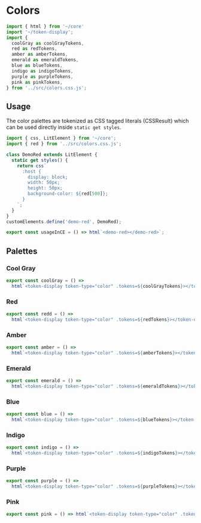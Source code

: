 # Colors

```js script
import { html } from '~/core'
import '~/token-display';
import {
  coolGray as coolGrayTokens,
  red as redTokens,
  amber as amberTokens,
  emerald as emeraldTokens,
  blue as blueTokens,
  indigo as indigoTokens,
  purple as purpleTokens,
  pink as pinkTokens,
} from '../src/colors.css.js';

```

## Usage

The color palettes are tokenized as CSS tagged literals (CSSResult) which can be used directly inside `static get styles`.

```js preview-story
import { css, LitElement } from '~/core';
import { red } from '../src/colors.css.js';

class DemoRed extends LitElement { 
  static get styles() {
    return css`
      :host {
        display: block;
        width: 50px;
        height: 50px;
        background-color: ${red[500]};
      }
    `;
  }
}
customElements.define('demo-red', DemoRed);

export const usageInCE = () => html`<demo-red></demo-red>`;
```

## Palettes

### Cool Gray

```js story
export const coolGray = () =>
  html`<token-display token-type="color" .tokens=${coolGrayTokens}></token-display>`;
```

### Red

```js story
export const redd = () =>
  html`<token-display token-type="color" .tokens=${redTokens}></token-display>`;
```

### Amber

```js story
export const amber = () =>
  html`<token-display token-type="color" .tokens=${amberTokens}></token-display>`;
```

### Emerald

```js story
export const emerald = () =>
  html`<token-display token-type="color" .tokens=${emeraldTokens}></token-display>`;
```

### Blue

```js story
export const blue = () =>
  html`<token-display token-type="color" .tokens=${blueTokens}></token-display>`;
```

### Indigo

```js story
export const indigo = () =>
  html`<token-display token-type="color" .tokens=${indigoTokens}></token-display>`;
```

### Purple

```js story
export const purple = () =>
  html`<token-display token-type="color" .tokens=${purpleTokens}></token-display>`;
```

### Pink

```js story
export const pink = () => html`<token-display token-type="color" .tokens=${pinkTokens}></token-display>`;
```
